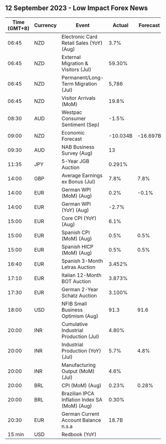 ## 12 September 2023 - Low Impact Forex News

| Time (GMT+8) | Currency | Event | Actual | Forecast | Previous |
|------|----------|-------|--------|----------|----------|
| 06:45 | NZD | Electronic Card Retail Sales (YoY) (Aug) | 3.7% |  | 2.2% |
| 06:45 | NZD | External Migration & Visitors (Jul) | 59.30% |  | 88.50% |
| 06:45 | NZD | Permanent/Long-Term Migration (Jul) | 5,786 |  | 8,549 |
| 06:45 | NZD | Visitor Arrivals (MoM) | 19.8% |  | 11.3% |
| 08:30 | AUD | Westpac Consumer Sentiment (Sep) | -1.5% |  | -0.4% |
| 09:00 | NZD | Economic Forecast | -10.034B | -16.697B | -6.960B |
| 09:30 | AUD | NAB Business Survey (Aug) | 13 |  | 11 |
| 11:35 | JPY | 5-Year JGB Auction | 0.291% |  | 0.189% |
| 14:00 | GBP | Average Earnings ex Bonus (Jul) | 7.8% | 7.8% | 7.8% |
| 14:00 | EUR | German WPI (MoM) (Aug) | 0.2% | -0.1% | -0.2% |
| 14:00 | EUR | German WPI (YoY) (Aug) | -2.7% |  | -2.8% |
| 15:00 | EUR | Core CPI (YoY) (Aug) | 6.1% |  | 6.2% |
| 15:00 | EUR | Spanish CPI (MoM) (Aug) | 0.5% | 0.5% | 0.2% |
| 15:00 | EUR | Spanish HICP (MoM) (Aug) | 0.5% | 0.5% | -0.1% |
| 16:40 | EUR | Spanish 3-Month Letras Auction | 3.452% |  | 3.507% |
| 17:10 | EUR | Italian 12-Month BOT Auction | 3.873% |  | 3.947% |
| 17:30 | EUR | German 2-Year Schatz Auction | 3.100% |  | 3.120% |
| 18:00 | USD | NFIB Small Business Optimism (Aug) | 91.3 | 91.6 | 91.9 |
| 20:00 | INR | Cumulative Industrial Production (Jul) | 4.80% |  | 4.50% |
| 20:00 | INR | Industrial Production (YoY) (Jul) | 5.7% | 4.8% | 3.7% |
| 20:00 | INR | Manufacturing Output (MoM) (Jul) | 4.6% |  | 3.1% |
| 20:00 | BRL | CPI (MoM) (Aug) | 0.23% | 0.28% | 0.12% |
| 20:00 | BRL | Brazilian IPCA Inflation Index SA (MoM) (Aug) | 0.30% |  | 0.19% |
| 20:30 | EUR | German Current Account Balance n.s.a | 18.7B |  | 28.4B |
| 15 min | USD | Redbook (YoY) |  |  | 4.1% |
